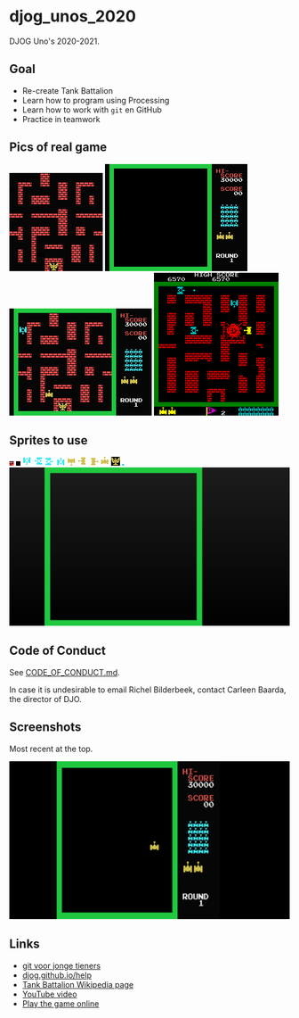 # djog_unos_2020

DJOG Uno's 2020-2021.

## Goal

* Re-create Tank Battalion
* Learn how to program using Processing
* Learn how to work with `git` en GitHub
* Practice in teamwork

## Pics of real game

![](pics/Arena.png)
![](pics/Background.png)
![](pics/Original.png)
![](pics/Original2.png)

## Sprites to use

![](assets/sprites/Bricks.png)
![](assets/sprites/NoBricks.png)
![](assets/sprites/EnemyDown.png)
![](assets/sprites/EnemyLeft.png)
![](assets/sprites/EnemyRight.png)
![](assets/sprites/EnemyUp.png)
![](assets/sprites/PlayerDown.png)
![](assets/sprites/PlayerLeft.png)
![](assets/sprites/PlayerRight.png)
![](assets/sprites/PlayerUp.png)
![](assets/sprites/Flag.png)
![](assets/sprites/Shell.png)
![](assets/sprites/Background.png)

## Code of Conduct

See [CODE_OF_CONDUCT.md](CODE_OF_CONDUCT.md).

In case it is undesirable to email Richel Bilderbeek,
contact Carleen Baarda, the director of DJO.

## Screenshots

Most recent at the top.

![](pics/20200821.png)

## Links

* [git voor jonge tieners](https://github.com/richelbilderbeek/git_voor_jonge_tieners)
* [djog.github.io/help](https://djog.github.io/help/)
* [Tank Battalion Wikipedia page](https://en.wikipedia.org/wiki/Tank_Battalion)
* [YouTube video](https://youtu.be/vNNPbVpZutw)
* [Play the game online](https://www.retrogames.cc/msx1-games/tank-battalion.html)
